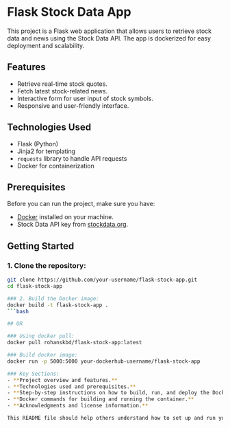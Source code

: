 # Flask Stock Data App

This project is a Flask web application that allows users to retrieve stock data and news using the Stock Data API. The app is dockerized for easy deployment and scalability.

## Features

- Retrieve real-time stock quotes.
- Fetch latest stock-related news.
- Interactive form for user input of stock symbols.
- Responsive and user-friendly interface.

## Technologies Used

- Flask (Python)
- Jinja2 for templating
- `requests` library to handle API requests
- Docker for containerization

## Prerequisites

Before you can run the project, make sure you have:

- [Docker](https://www.docker.com/) installed on your machine.
- Stock Data API key from [stockdata.org](https://www.stockdata.org/).

## Getting Started

### 1. Clone the repository:

```bash
git clone https://github.com/your-username/flask-stock-app.git
cd flask-stock-app

### 2. Build the Docker image:
docker build -t flask-stock-app .
```bash

## OR

### Using docker pull:
docker pull rohanskbd/flask-stock-app:latest

### Build docker image:
docker run -p 5000:5000 your-dockerhub-username/flask-stock-app

### Key Sections:
- **Project overview and features.**
- **Technologies used and prerequisites.**
- **Step-by-step instructions on how to build, run, and deploy the Docker container.**
- **Docker commands for building and running the container.**
- **Acknowledgments and license information.**

This README file should help others understand how to set up and run your Flask app using Docker.
